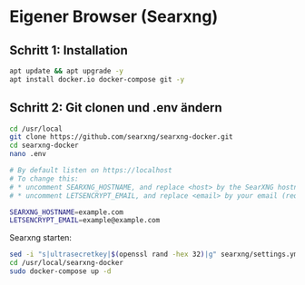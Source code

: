 # Eigener Browser (Searxng)

## Schritt 1: Installation

``` bash
apt update && apt upgrade -y
apt install docker.io docker-compose git -y
```

## Schritt 2: Git clonen und .env ändern

``` bash
cd /usr/local
git clone https://github.com/searxng/searxng-docker.git
cd searxng-docker
nano .env
```


``` bash title=".env"
# By default listen on https://localhost
# To change this:
# * uncomment SEARXNG_HOSTNAME, and replace <host> by the SearXNG hostname
# * uncomment LETSENCRYPT_EMAIL, and replace <email> by your email (require to create a Let's Encrypt certificate)

SEARXNG_HOSTNAME=example.com
LETSENCRYPT_EMAIL=example@example.com
```

Searxng starten:

``` bash
sed -i "s|ultrasecretkey|$(openssl rand -hex 32)|g" searxng/settings.yml
cd /usr/local/searxng-docker
sudo docker-compose up -d
```